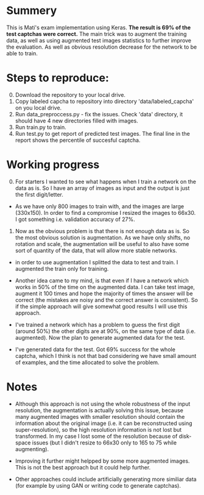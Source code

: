 Summery
===== 

This is Mati's exam implementation using Keras. __The result is 69% of the test captchas were correct.__ The main trick was to augment the training data, as well as using augmented test images statistics to further improve the evaluation. As well as obvious resolution decrease for the network to be able to train. 

Steps to reproduce: 
====== 

0. Download the repository to your local drive. 
1. Copy labeled capcha to repository into directory 'data/labeled_capcha' on you local drive. 
2. Run data_preproccess.py - fix the issues. Check 'data' directory, it should have 4 new directories filled with images. 
3. Run train.py to train. 
4. Run test.py to get report of predicted test images. The final line in the report shows the percentile of succesful captcha. 

Working progress
=======

0. For starters I wanted to see what happens when I train a network on the data as is. So I have an array of images as input and the output 
is just the first digit/letter. 

- As we have only 800 images to train with, and the images are large (330x150). In order to find a compromise I resized the images to 66x30. I got 
something i.e. validation accuracy of 27%.

1. Now as the obvious problem is that there is not enough data as is. So the most obvious solution is augmentation. As we have only shifts, 
no rotation and scale, the augmentation will be useful to also have some sort of quantity of the data, that will allow more stable networks. 

- in order to use augmentation I splitted the data to test and train. I augmented the train only for training. 

- Another idea came to my mind, is that even if I have a network which works in 50% of the time on the augmented data. I can take test image, augment it 100 times and hope the majority of times the answer will be correct (the mistakes are noisy and the correct answer is consistent). So if the simple approach will give somewhat good results I will use this approach. 

- I've trained a network which has a problem to guess the first digit (around 50%) the other digits are at 90%, on the same type of data (i.e. augmented). Now the plan to generate augmented data for the test. 

- I've generated data for the test. Got 69% success for the whole captcha, which I think is not that bad considering we have small amount of examples, and the time allocated to solve the problem. 


Notes
==== 

- Although this approach is not using the whole robustness of the input resolution, the augmentation is actually solving this issue, because many augmented images with smaller resolution should contain the information about the original image (i.e. it can be reconstructed using super-resolution), so the high resolution information is not lost but transformed. In my case I lost some of the resolution because of disk-space issues (but I didn't resize to 66x30 only to 165 to 75 while augmenting).

- Improving it further might helpped by some more augmented images. This is not the best approach but it could help further. 

- Other approaches could include artificially generating more similiar data (for example by using GAN or writing code to generate captchas). 
